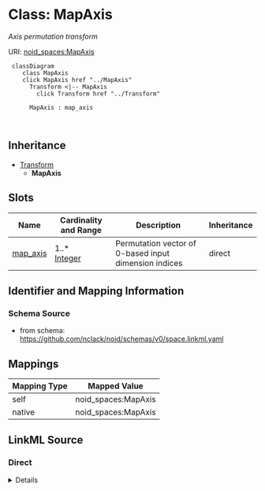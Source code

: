 

# Class: MapAxis 


_Axis permutation transform_





URI: [noid_spaces:MapAxis](https://github.com/nclack/noid/schemas/space.v0.context.jsonldMapAxis)






```mermaid
 classDiagram
    class MapAxis
    click MapAxis href "../MapAxis"
      Transform <|-- MapAxis
        click Transform href "../Transform"
      
      MapAxis : map_axis
        
      
```





## Inheritance
* [Transform](Transform.md)
    * **MapAxis**



## Slots

| Name | Cardinality and Range | Description | Inheritance |
| ---  | --- | --- | --- |
| [map_axis](map_axis.md) | 1..* <br/> [Integer](Integer.md) | Permutation vector of 0-based input dimension indices | direct |









## Identifier and Mapping Information







### Schema Source


* from schema: https://github.com/nclack/noid/schemas/v0/space.linkml.yaml




## Mappings

| Mapping Type | Mapped Value |
| ---  | ---  |
| self | noid_spaces:MapAxis |
| native | noid_spaces:MapAxis |







## LinkML Source

<!-- TODO: investigate https://stackoverflow.com/questions/37606292/how-to-create-tabbed-code-blocks-in-mkdocs-or-sphinx -->

### Direct

<details>
```yaml
name: MapAxis
description: Axis permutation transform
from_schema: https://github.com/nclack/noid/schemas/v0/space.linkml.yaml
is_a: Transform
attributes:
  map-axis:
    name: map-axis
    description: Permutation vector of 0-based input dimension indices. Array length
      equals number of output dimensions. Each value specifies which input dimension
      maps to the corresponding output dimension.
    from_schema: https://github.com/nclack/noid/schemas/v0/transform.linkml.yaml
    rank: 1000
    list_elements_ordered: true
    domain_of:
    - MapAxis
    range: integer
    required: true
    multivalued: true
    minimum_value: 0

```
</details>

### Induced

<details>
```yaml
name: MapAxis
description: Axis permutation transform
from_schema: https://github.com/nclack/noid/schemas/v0/space.linkml.yaml
is_a: Transform
attributes:
  map-axis:
    name: map-axis
    description: Permutation vector of 0-based input dimension indices. Array length
      equals number of output dimensions. Each value specifies which input dimension
      maps to the corresponding output dimension.
    from_schema: https://github.com/nclack/noid/schemas/v0/transform.linkml.yaml
    rank: 1000
    list_elements_ordered: true
    alias: map_axis
    owner: MapAxis
    domain_of:
    - MapAxis
    range: integer
    required: true
    multivalued: true
    minimum_value: 0

```
</details>